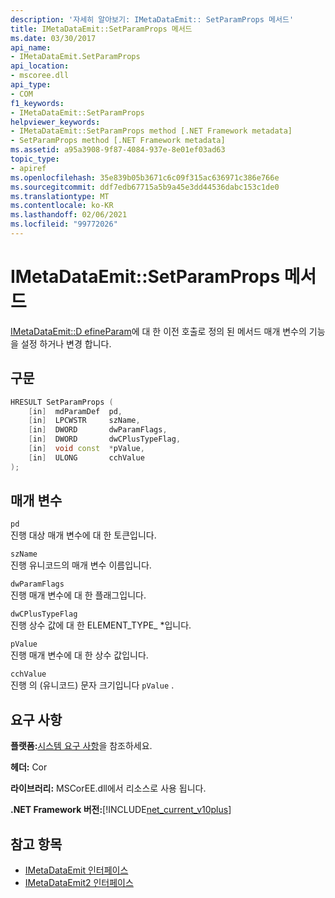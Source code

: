 ```yaml
---
description: '자세히 알아보기: IMetaDataEmit:: SetParamProps 메서드'
title: IMetaDataEmit::SetParamProps 메서드
ms.date: 03/30/2017
api_name:
- IMetaDataEmit.SetParamProps
api_location:
- mscoree.dll
api_type:
- COM
f1_keywords:
- IMetaDataEmit::SetParamProps
helpviewer_keywords:
- IMetaDataEmit::SetParamProps method [.NET Framework metadata]
- SetParamProps method [.NET Framework metadata]
ms.assetid: a95a3908-9f87-4084-937e-8e01ef03ad63
topic_type:
- apiref
ms.openlocfilehash: 35e839b05b3671c6c09f315ac636971c386e766e
ms.sourcegitcommit: ddf7edb67715a5b9a45e3dd44536dabc153c1de0
ms.translationtype: MT
ms.contentlocale: ko-KR
ms.lasthandoff: 02/06/2021
ms.locfileid: "99772026"
---
```

# <a name="imetadataemitsetparamprops-method"></a>IMetaDataEmit::SetParamProps 메서드

[IMetaDataEmit::D efineParam](imetadataemit-defineparam-method.md)에 대 한 이전 호출로 정의 된 메서드 매개 변수의 기능을 설정 하거나 변경 합니다.  
  
## <a name="syntax"></a>구문  
  
```cpp  
HRESULT SetParamProps (
    [in]  mdParamDef  pd,
    [in]  LPCWSTR     szName,
    [in]  DWORD       dwParamFlags,
    [in]  DWORD       dwCPlusTypeFlag,
    [in]  void const  *pValue,
    [in]  ULONG       cchValue
);  
```  
  
## <a name="parameters"></a>매개 변수  

 `pd`  
 진행 대상 매개 변수에 대 한 토큰입니다.  
  
 `szName`  
 진행 유니코드의 매개 변수 이름입니다.  
  
 `dwParamFlags`  
 진행 매개 변수에 대 한 플래그입니다.  
  
 `dwCPlusTypeFlag`  
 진행 상수 값에 대 한 ELEMENT_TYPE_ *입니다.  
  
 `pValue`  
 진행 매개 변수에 대 한 상수 값입니다.  
  
 `cchValue`  
 진행 의 (유니코드) 문자 크기입니다 `pValue` .  
  
## <a name="requirements"></a>요구 사항  

 **플랫폼:**[시스템 요구 사항](../../get-started/system-requirements.md)을 참조하세요.  
  
 **헤더:** Cor  
  
 **라이브러리:** MSCorEE.dll에서 리소스로 사용 됩니다.  
  
 **.NET Framework 버전:**[!INCLUDE[net_current_v10plus](../../../../includes/net-current-v10plus-md.md)]  
  
## <a name="see-also"></a>참고 항목

- [IMetaDataEmit 인터페이스](imetadataemit-interface.md)
- [IMetaDataEmit2 인터페이스](imetadataemit2-interface.md)
